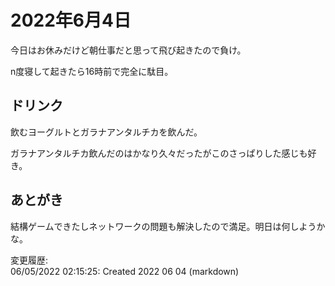 # 2022年6月4日

今日はお休みだけど朝仕事だと思って飛び起きたので負け。

n度寝して起きたら16時前で完全に駄目。

## ドリンク

飲むヨーグルトとガラナアンタルチカを飲んだ。

ガラナアンタルチカ飲んだのはかなり久々だったがこのさっぱりした感じも好き。

## あとがき

結構ゲームできたしネットワークの問題も解決したので満足。明日は何しようかな。

変更履歴:  
06/05/2022 02:15:25: Created 2022 06 04 (markdown)  
